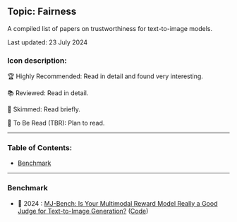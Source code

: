 ## Topic: Fairness

A compiled list of papers on trustworthiness for text-to-image models.

Last updated: 23 July 2024

### Icon description:

🏆 Highly Recommended: Read in detail and found very interesting.

📚 Reviewed: Read in detail.

📝 Skimmed: Read briefly.

📅 To Be Read (TBR): Plan to read.

----

### Table of Contents:
- [Benchmark](#benchmark)

----

### Benchmark

* 📅 2024 : [MJ-Bench: Is Your Multimodal Reward Model Really a Good Judge for Text-to-Image Generation?](https://arxiv.org/pdf/2407.04842) ([Code](https://github.com/MJ-Bench/MJ-Bench))<br>